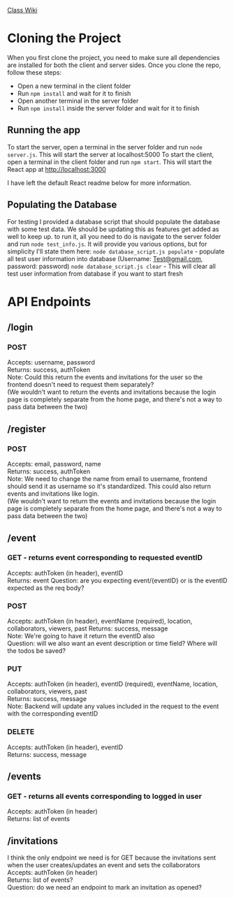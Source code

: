 [Class Wiki](https://github.com/cs428TAs/f2020/wiki/Event-planning-app)

# Cloning the Project
When you first clone the project, you need to make sure all dependencies are installed for both the client and server sides.
Once you clone the repo, follow these steps:
* Open a new terminal in the client folder
* Run `npm install` and wait for it to finish
* Open another terminal in the server folder
* Run `npm install` inside the server folder and wait for it to finish

## Running the app
To start the server, open a terminal in the server folder and run `node server.js`. This will start the server at localhost:5000
To start the client, open a terminal in the client folder and run `npm start`. This will start the React app at [http://localhost:3000](http://localhost:3000)

I have left the default React readme below for more information.

## Populating the Database
For testing I provided a database script that should populate the database with some test data. We should be updating this as features get added as well to keep up.
to run it, all you need to do is navigate to the server folder and run `node test_info.js`. It will provide you various options, but for simplicity I'll state them here:
`node database_script.js populate` - populate all test user information into database (Username: Test@gmail.com, password: password)
`node database_script.js clear` - This will clear all test user information from database if you want to start fresh

# API Endpoints

## /login
### POST
Accepts: username, password\
Returns: success, authToken\
Note: Could this return the events and invitations for the user so the frontend doesn't need to request them separately? \
(We wouldn't want to return the events and invitations because the login page is completely separate from the home page, and there's not a way to pass data between the two)

## /register
### POST
Accepts: email, password, name\
Returns: success, authToken\
Note: We need to change the name from email to username, frontend should send it as username so it's standardized. This could also return events and invitations like login.\
(We wouldn't want to return the events and invitations because the login page is completely separate from the home page, and there's not a way to pass data between the two)

## /event
### GET - returns event corresponding to requested eventID
Accepts: authToken (in header), eventID\
Returns: event
Question: are you expecting event/{eventID} or is the eventID expected as the req body? 

### POST
Accepts: authToken (in header), eventName (required), location, collaborators, viewers, past
Returns: success, message\
Note: We're going to have it return the eventID also\
Question: will we also want an event description or time field? Where will the todos be saved? 

### PUT
Accepts: authToken (in header), eventID (required), eventName, location, collaborators, viewers, past\
Returns: success, message\
Note: Backend will update any values included in the request to the event with the corresponding eventID

### DELETE
Accepts: authToken (in header), eventID\
Returns: success, message

## /events
### GET - returns all events corresponding to logged in user
Accepts: authToken (in header)\
Returns: list of events

## /invitations
I think the only endpoint we need is for GET because the invitations sent when the user creates/updates an event and sets the collaborators\
Accepts: authToken (in header)\
Returns: list of events?\
Question: do we need an endpoint to mark an invitation as opened? 
